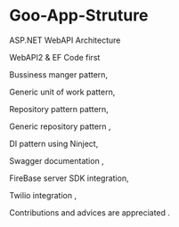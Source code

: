 # Goo-App-Struture

ASP.NET WebAPI Architecture 

WebAPI2 & EF Code first

Bussiness manger pattern,

Generic unit of work pattern,

Repository pattern pattern,

Generic repository pattern ,

DI pattern using Ninject,

Swagger documentation ,

FireBase server SDK integration,

Twilio integration ,

Contributions and advices are appreciated .
